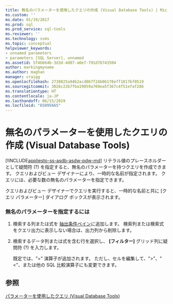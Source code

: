 ```yaml
---
title: 無名のパラメーターを使用したクエリの作成 (Visual Database Tools) | Microsoft Docs
ms.custom: ''
ms.date: 01/19/2017
ms.prod: sql
ms.prod_service: sql-tools
ms.reviewer: ''
ms.technology: ssms
ms.topic: conceptual
helpviewer_keywords:
- unnamed parameters
- parameters [SQL Server], unnamed
ms.assetid: 5f4b664b-3d3d-4d07-a0e7-791d78743504
author: markingmyname
ms.author: maghan
manager: craigg
ms.openlocfilehash: 2738825a94b2acd067f24b06178eff1817bf0519
ms.sourcegitcommit: 3026c22b7fba19059a769ea5f367c4f51efaf286
ms.translationtype: HT
ms.contentlocale: ja-JP
ms.lasthandoff: 06/15/2019
ms.locfileid: "65095665"
---
```

# <a name="create-queries-with-unnamed-parameters-visual-database-tools"></a>無名のパラメーターを使用したクエリの作成 (Visual Database Tools)
[!INCLUDE[appliesto-ss-asdb-asdw-pdw-md](../../includes/appliesto-ss-asdb-asdw-pdw-md.md)]
リテラル値のプレースホルダーとして疑問符 (?) を指定すると、無名のパラメーターを持つクエリを作成できます。 クエリおよびビュー デザイナーにより、一時的な名前が指定されます。 クエリには、必要な数の無名のパラメーターを指定できます。  
  
クエリおよびビュー デザイナーでクエリを実行すると、一時的な名前と共に [クエリ パラメーター] ダイアログ ボックスが表示されます。  
  
### <a name="to-specify-an-unnamed-parameter"></a>無名のパラメーターを指定するには  
  
1.  検索する列または式を [抽出条件ペイン](../../ssms/visual-db-tools/criteria-pane-visual-database-tools.md)に追加します。 検索列または検索式をクエリ出力に表示しない場合は、出力列から削除します。  
  
2.  検索するデータ列または式を含む行を選択し、 **[フィルター]** グリッド列に疑問符 (?) を入力します。  
  
    既定では、"=" 演算子が追加されます。 ただし、セルを編集して、">"、"<"、または他の SQL 比較演算子にも変更できます。  
  
## <a name="see-also"></a>参照  
[パラメーターを使用したクエリ (Visual Database Tools)](../../ssms/visual-db-tools/query-with-parameters-visual-database-tools.md)  
  
